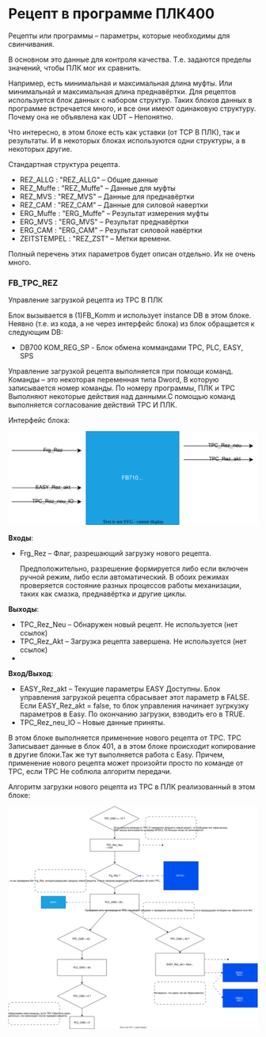 # Рецепт в программе ПЛК400

Рецепты или программы – параметры, которые необходимы для свинчивания. 

В основном это данные для контроля качества. Т.е. задаются пределы значений, чтобы ПЛК мог их сравнить. 

Например, есть минимальная и максимальная длина муфты. Или минимальнай и максимальная длина преднавёртки. Для рецептов используется блок данных с набором структур. Таких блоков данных в программе встречается много, и все они имеют одинаковую структуру. Почему она не объявлена как UDT – Непонятно. 

Что интересно, в этом блоке есть как уставки (от TCP В ПЛК), так и результаты. И в некоторых блоках используются одни структуры, а в некоторых другие.

Стандартная структура рецепта.

- REZ_ALLG : "REZ_ALLG" – Общие данные
- REZ_Muffe	: "REZ_Muffe" – Данные для муфты
- REZ_MVS	: "REZ_MVS" – Данные для преднавёртки
- REZ_CAM	: "REZ_CAM" – Данные для силовой навертки
- ERG_Muffe	: "ERG_Muffe" – Результат измерения муфты
- ERG_MVS	: "ERG_MVS" – Результат преднавёртки
- ERG_CAM	: "ERG_CAM" – Результат силовой навёртки
- ZEITSTEMPEL : "REZ_ZST" – Метки времени.

Полный перечень этих параметров будет описан отдельно. Их не очень много.

### FB_TPC_REZ

Управление загрузкой рецепта из TPC В ПЛК

Блок вызывается в (1)FB_Komm и использует instance DB в этом блоке. Неявно (т.е. из кода, а не через интерфейс блока) из блок обращается к следующим DB:
- DB700 KOM_REG_SP - Блок обмена коммандами TPC, PLC, EASY, SPS

Управление загрузкой рецепта выполняется при помощи команд. 
Команды – это некоторая переменная типа Dword, В которую записывается номер команды. 
По номеру программы, ПЛК и TPC Выполняют некоторые действия над данными.С помощью команд выполняется согласование действий TPC И ПЛК.

Интерфейс блока:

![-](FB_TPC_REZ.drawio.svg)

__Входы__:
- Frg_Rez – Флаг, разрешающий загрузку нового рецепта. 
  
  Предположительно, разрешение формируется либо если включен ручной режим, либо если автоматический. В обоих режимах проверяется состояние разных процессов работы механизации, таких как смазка, преднавёртка и другие циклы.

__Выходы__:
- TPC_Rez_Neu – Обнаружен новый рецепт. Не используется (нет ссылок)
- TPC_Rez_Akt – Загрузка рецепта завершена. Не используется (нет ссылок)
- 
__Вход/Выход__:
- EASY_Rez_akt – Текущие параметры EASY Доступны. Блок управления загрузкой рецепта сбрасывает этот параметр в FALSE. Если EASY_Rez_akt = false, то блок управления начинает зугркузку параметров в Easy. По окончанию загрузки, взводить его в TRUE.
- TPC_Rez_neu_IO – Новые данные приняты. 

В этом блоке выполняется применение нового рецепта от TPC. TPC Записывает данные в блок 401, а в этом блоке происходит копирование в другие блоки.Так же тут выполняется работа с Easy.
Причем, применение нового рецепта может произойти просто по команде от TPC, если TPC Не соблюла алгоритм передачи.

Алгоритм загрузки нового рецепта из TPC в ПЛК реализованный в этом блоке:

![](Алгоритм%20загрузки%20рецепта.drawio.svg)
